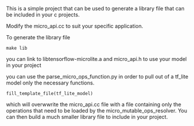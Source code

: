 This is a simple project that can be used to generate 
a library file that can be included in your c projects.

Modify the micro_api.cc to suit your specific application. 

To generate the library file

`make lib`

you can link to libtensorflow-microlite.a and micro_api.h to use your model 
in your project

you can use the parse_micro_ops_function.py  in order to pull out of a tf_lite model
only the necessary functions. 

`fill_template_file(tf_lite_model)`

which will overwwrite the micro_api.cc file with a file containing only the operations
that need to be loaded by the micro_mutable_ops_resolver. You can then build a much
smaller library file to include in your project.








